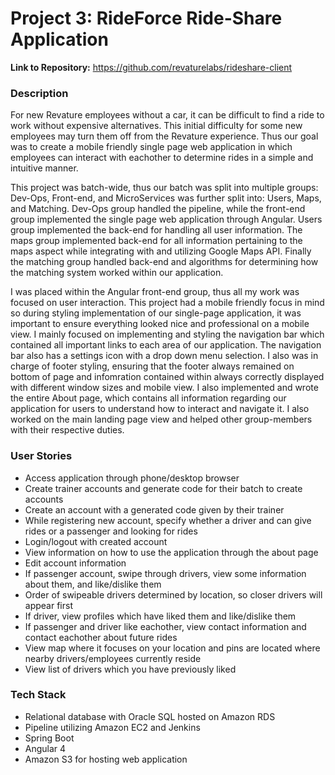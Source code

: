 # Project 3: RideForce Ride-Share Application #

**Link to Repository:** https://github.com/revaturelabs/rideshare-client

### Description ###

For new Revature employees without a car, it can be difficult to find a ride to work without expensive alternatives.
This initial difficulty for some new employees may turn them off from the Revature experience.
Thus our goal was to create a mobile friendly single page web application in which employees can interact with eachother to determine rides in a simple and intuitive manner.

This project was batch-wide, thus our batch was split into multiple groups: Dev-Ops, Front-end, and MicroServices was further split into: Users, Maps, and Matching. Dev-Ops group handled the pipeline, while the front-end group implemented the single page web application through Angular. Users group implemented the back-end for handling all user information. The maps group implemented back-end for all information pertaining to the maps aspect while integrating with and utilizing Google Maps API. Finally the matching group handled back-end and algorithms for determining how the matching system worked within our application.

I was placed within the Angular front-end group, thus all my work was focused on user interaction. This project had a mobile friendly focus in mind so during styling implementation of our single-page application, it was important to ensure everything looked nice and professional on a mobile view. I mainly focused on implementing and styling the navigation bar which contained all important links to each area of our application. The navigation bar also has a settings icon with a drop down menu selection. I also was in charge of footer styling, ensuring that the footer always remained on bottom of page and infomration contained within always correctly displayed with different window sizes and mobile view. I also implemented and wrote the entire About page, which contains all information regarding our application for users to understand how to interact and navigate it. I also worked on the main landing page view and helped other group-members with their respective duties.
	
### User Stories ###

* Access application through phone/desktop browser
* Create trainer accounts and generate code for their batch to create accounts
* Create an account with a generated code given by their trainer
* While registering new account, specify whether a driver and can give rides or a passenger and looking for rides
* Login/logout with created account 
* View information on how to use the application through the about page
* Edit account information
* If passenger account, swipe through drivers, view some information about them, and like/dislike them
* Order of swipeable drivers determined by location, so closer drivers will appear first
* If driver, view profiles which have liked them and like/dislike them
* If passenger and driver like eachother, view contact information and contact eachother about future rides
* View map where it focuses on your location and pins are located where nearby drivers/employees currently reside
* View list of drivers which you have previously liked 

### Tech Stack ###

* Relational database with Oracle SQL hosted on Amazon RDS
* Pipeline utilizing Amazon EC2 and Jenkins
* Spring Boot
* Angular 4
* Amazon S3 for hosting web application


